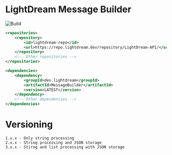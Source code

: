 # LightDream Message Builder

![Build](https://github.com/L1ghtDream/MessageBuilder/actions/workflows/build.yml/badge.svg)

```xml
<repositories>
    <repository>
        <id>lightdream-repo</id>
        <url>https://repo.lightdream.dev/repository/LightDream-API/</url>
    </repository>
    <!-- Other repositories -->
</repositories>
```

```xml
<dependencies>
    <dependency>
        <groupId>dev.lightdream</groupId>
        <artifactId>MessageBuilder</artifactId>
        <version>LATEST</version>
    </dependency>
    <!-- Other dependencies -->
</dependencies>
```

# Versioning

```
1.x.x - Only string processing
2.x.x - String processing and JSON storage
3.x.x - Stirng and list processing with JSON storage
```